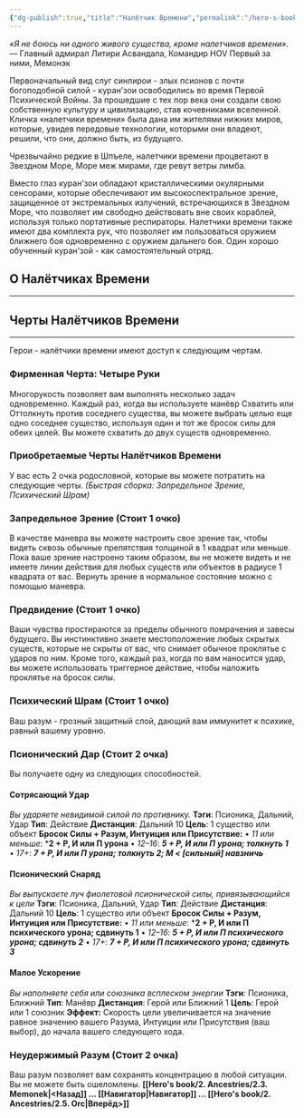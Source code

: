 ```yaml
---
{"dg-publish":true,"title":"Налётчик Времени","permalink":"/hero-s-book/2-ancestries/2-4-time-raider/","dgPassFrontmatter":true}
---
```


*«Я не боюсь ни одного живого существа, кроме налетчиков времени».*
— Главный адмирал Литири Асвандала, Командир HOV Первый за ними, Мемонэк

Первоначальный вид слуг синлирои - злых псионов с почти богоподобной силой - куран'зои освободились во время Первой Психической Войны. За прошедшие с тех пор века они создали свою собственную культуру и цивилизацию, став кочевниками вселенной. Кличка «налетчики времени» была дана им жителями нижних миров, которые, увидев передовые технологии, которыми они владеют, решили, что они, должно быть, из будущего.

Чрезвычайно редкие в Шпъеле, налетчики времени процветают в Звездном Море, Море меж мирами, где ревут ветры лимба.

Вместо глаз куран'зои обладают кристаллическими окулярными сенсорами, которые обеспечивают им высокоспектральное зрение, защищенное от экстремальных излучений, встречающихся в Звездном Море, что позволяет им свободно действовать вне своих кораблей, используя только портативные респираторы. Налетчики времени также имеют два комплекта рук, что позволяет им пользоваться оружием ближнего боя одновременно с оружием дальнего боя. Один хорошо обученный куран'зой - как самостоятельный отряд.
## О Налётчиках Времени
---


## Черты Налётчиков Времени
---
Герои - налётчики времени имеют доступ к следующим чертам.
### Фирменная Черта: Четыре Руки
Многорукость позволяет вам выполнять несколько задач одновременно. Каждый раз, когда вы используете манёвр Схватить или Оттолкнуть против соседнего существа, вы можете выбрать целью еще одно соседнее существо, используя один и тот же бросок силы для обеих целей. Вы можете схватить до двух существ одновременно.

### Приобретаемые Черты Налётчиков Времени
У вас есть 2 очка родословной, которые вы можете потратить на следующие черты.
*(Быстрая сборка: Запредельное Зрение, Психический Шрам)*
### **Запредельное Зрение (Стоит 1 очко)**
В качестве маневра вы можете настроить свое зрение так, чтобы видеть сквозь обычные препятствия толщиной в 1 квадрат или меньше. Пока ваше зрение настроено таким образом, вы не можете видеть и не имеете линии действия для любых существ или объектов в радиусе 1 квадрата от вас. Вернуть зрение в нормальное состояние можно с помощью маневра.
### **Предвидение (Стоит 1 очко)**
Ваши чувства простираются за пределы обычного помрачения и завесы будущего. Вы инстинктивно знаете местоположение любых скрытых существ, которые не скрыты от вас, что снимает обычное проклятье с ударов по ним. Кроме того, каждый раз, когда по вам наносится удар, вы можете использовать триггерное действие, чтобы наложить проклятье на бросок силы.
### **Психический Шрам (Стоит 1 очко)**
Ваш разум - грозный защитный слой, дающий вам иммунитет к психике, равный вашему уровню.
### **Псионический Дар (Стоит 2 очка)**
Вы получаете одну из следующих способностей.
#### Сотрясающий Удар
*Вы ударяете невидимой силой по противнику.*
**Тэги**: Псионика, Дальний, Удар **Тип**: Действие
**Дистанция**: Дальний 10 **Цель**: 1 существо или объект
**Бросок Силы + Разум, Интуиция или Присутствие:**
• *11 или меньше*: ***2 + Р, И или П урона**
• *12–16*: ***5 + Р, И или П урона; толкнуть 1***
• *17+*: ***7 + Р, И или П урона; толкнуть 2; М < [сильный] навзничь***
#### Псионический Снаряд
*Вы выпускаете луч фиолетовой псионической силы, привязывающийся к цели*
**Тэги**: Псионика, Дальний, Удар **Тип**: Действие
**Дистанция**: Дальний 10 **Цель**: 1 существо или объект
**Бросок Силы + Разум, Интуиция или Присутствие:**
• *11 или меньше*: ***2 + Р, И или П психического урона; сдвинуть 1**
• *12–16*: ***5 + Р, И или П психического урона; сдвинуть 2***
• *17+*: ***7 + Р, И или П психического урона; сдвинуть 3***
#### Малое Ускорение
*Вы наполняете себя или союзника всплеском энергии*
**Тэги**: Псионика, Ближний **Тип**: Манёвр
**Дистанция**: Герой или Ближний 1 **Цель**: Герой или 1 союзник
**Эффект:** Скорость цели увеличивается на значение равное значению вашего Разума, Интуиции или Присутствия (ваш выбор), до начала вашего следующего хода.
### **Неудержимый Разум  (Стоит 2 очка)**
Ваш разум позволяет вам сохранять концентрацию в любой ситуации. Вы не можете быть ошеломлены.
**[[Hero's book/2. Ancestries/2.3. Memonek\|<Назад]] ... [[Навигатор\|Навигатор]] ... [[Hero's book/2. Ancestries/2.5. Orc\|Вперёд>]]**